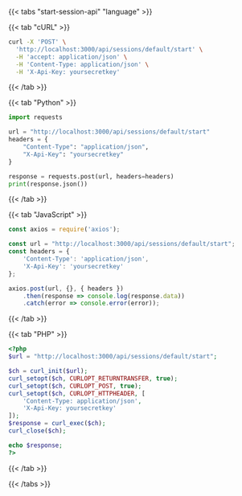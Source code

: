 <div></div>

{{< tabs "start-session-api" "language" >}}

{{< tab "cURL" >}}
```sh
curl -X 'POST' \
  'http://localhost:3000/api/sessions/default/start' \
  -H 'accept: application/json' \
  -H 'Content-Type: application/json' \
  -H 'X-Api-Key: yoursecretkey'
```
{{< /tab >}}

{{< tab "Python" >}}
```python
import requests

url = "http://localhost:3000/api/sessions/default/start"
headers = {
    "Content-Type": "application/json",
    "X-Api-Key": "yoursecretkey"
}

response = requests.post(url, headers=headers)
print(response.json())
```
{{< /tab >}}

{{< tab "JavaScript" >}}
```javascript
const axios = require('axios');

const url = "http://localhost:3000/api/sessions/default/start";
const headers = {
    'Content-Type': 'application/json',
    'X-Api-Key': 'yoursecretkey'
};

axios.post(url, {}, { headers })
    .then(response => console.log(response.data))
    .catch(error => console.error(error));
```
{{< /tab >}}

{{< tab "PHP" >}}
```php
<?php
$url = "http://localhost:3000/api/sessions/default/start";

$ch = curl_init($url);
curl_setopt($ch, CURLOPT_RETURNTRANSFER, true);
curl_setopt($ch, CURLOPT_POST, true);
curl_setopt($ch, CURLOPT_HTTPHEADER, [
    'Content-Type: application/json',
    'X-Api-Key: yoursecretkey'
]);
$response = curl_exec($ch);
curl_close($ch);

echo $response;
?>
```
{{< /tab >}}

{{< /tabs >}}